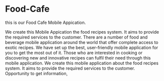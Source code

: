 # Food-Cafe

this is our Food Cafe Mobile Appication.

We create this Mobile Appication the food recipes system. It aims to provide the required services to the customer. 
There are a number of food and beverage mobile application around the world that offer complete access to exotic recipes. We have set up the best, user-friendly mobile application for you to get the most out of it. Those who are interested in cooking or discovering new and innovative recipes can fulfil their need through this mobile application. We create this mobile application about the food recipes system. It aims to provide the required services to the customer. Opportunity to get information, 


